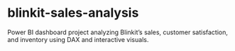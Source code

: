 # blinkit-sales-analysis
Power BI dashboard project analyzing Blinkit’s sales, customer satisfaction, and inventory using DAX and interactive visuals.
